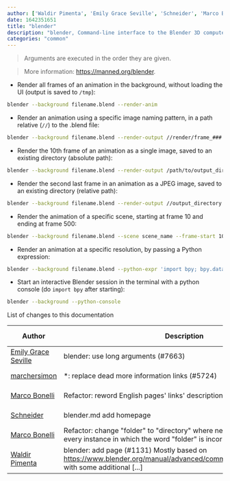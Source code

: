 ```yaml
---
author: ['Waldir Pimenta', 'Emily Grace Seville', 'Schneider', 'Marco Bonelli', 'marchersimon']
date: 1642351651
title: "blender"
description: "blender, Command-line interface to the Blender 3D computer graphics application."
categories: "common"
---
```

> Arguments are executed in the order they are given.

> More information: <https://manned.org/blender>.

- Render all frames of an animation in the background, without loading the UI (output is saved to `/tmp`):

```bash
blender --background filename.blend --render-anim
```

- Render an animation using a specific image naming pattern, in a path relative (`//`) to the .blend file:

```bash
blender --background filename.blend --render-output //render/frame_###.png --render-anim
```

- Render the 10th frame of an animation as a single image, saved to an existing directory (absolute path):

```bash
blender --background filename.blend --render-output /path/to/output_directory --render-frame 10
```

- Render the second last frame in an animation as a JPEG image, saved to an existing directory (relative path):

```bash
blender --background filename.blend --render-output //output_directory --render-frame JPEG --render-frame -2
```

- Render the animation of a specific scene, starting at frame 10 and ending at frame 500:

```bash
blender --background filename.blend --scene scene_name --frame-start 10 -e 500 --render-anim
```

- Render an animation at a specific resolution, by passing a Python expression:

```bash
blender --background filename.blend --python-expr 'import bpy; bpy.data.scenes[0].render.resolution_percentage = 25' --render-anim
```

- Start an interactive Blender session in the terminal with a python console (do `import bpy` after starting):

```bash
blender --background --python-console
```
List of changes to this documentation


Author | Description | ISO 8601 Date | GitHub link
------|-----|-----|-----
[Emily Grace Seville](mailto:emilyseville7cf@gmail.com) | blender: use long arguments (#7663) | 2022-01-16T17:47:31 | [41394e7515c9](https://github.com/tldr-pages/tldr/commit/41394e7515c966ebc13e3541500528c82fa9050e)
[marchersimon](mailto:50295997+marchersimon@users.noreply.github.com) | *: replace dead more information links (#5724) | 2021-07-02T21:22:57 | [6534b52a2ec9](https://github.com/tldr-pages/tldr/commit/6534b52a2ec92c1e691e21901799048c40b069db)
[Marco Bonelli](mailto:marco@mebeim.net) | Refactor: reword English pages' links' descriptions. | 2019-06-03T14:19:41 | [66abb98ce935](https://github.com/tldr-pages/tldr/commit/66abb98ce935c0f4516bf30c4d6da72180d5a3ab)
[Schneider](mailto:lucas.schneider@sap.com) | blender.md add homepage | 2019-04-11T09:49:15 | [e54a4b7859c3](https://github.com/tldr-pages/tldr/commit/e54a4b7859c31a957252e9fc089b0028df9ed21f)
[Marco Bonelli](mailto:mb5.marcob@gmail.com) | Refactor: change "folder" to "directory" where needed. This commit fixes every instance in which the word "folder" is incorrectly used [...] | 2019-02-13T16:21:04 | [2599a6de483a](https://github.com/tldr-pages/tldr/commit/2599a6de483a70601ab17b29e0f18a5a8bdcaa12)
[Waldir Pimenta](mailto:waldyrious@gmail.com) | blender: add page (#1131) Mostly based on https://www.blender.org/manual/advanced/command_line/arguments.html with some additional [...] | 2016-11-26T16:55:38 | [b9fded2e1646](https://github.com/tldr-pages/tldr/commit/b9fded2e16464aa8f42ef0180300cb16698774cb)

